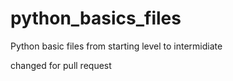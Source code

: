 # python_basics_files
Python basic files from starting level to intermidiate


changed for pull request